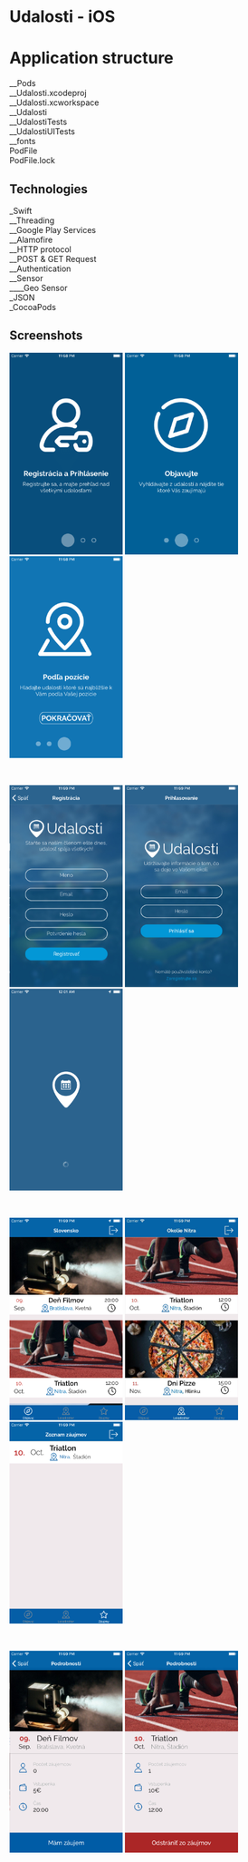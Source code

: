 # Udalosti - iOS

# Application structure

__Pods<br />
__Udalosti.xcodeproj<br />
__Udalosti.xcworkspace<br />
__Udalosti<br />
__UdalostiTests<br />
__UdalostiUITests<br />
__fonts<br />
PodFile<br />
PodFile.lock<br />



## Technologies

_Swift <br />
	__Threading <br />
  __Google Play Services <br />
  __Alamofire<br />
  __HTTP protocol<br />
  __POST & GET Request<br />
  __Authentication<br />
	__Sensor <br />
		____Geo Sensor <br />
_JSON <br />
_CocoaPods <br />



## Screenshots

<p float="left">
<img src="https://raw.githubusercontent.com/matebence/Udalosti-iOS/master/docs/1.png" alt="Screenshoot Udalosti 1" width="200"/>
<img src="https://raw.githubusercontent.com/matebence/Udalosti-iOS/master/docs/2.png" alt="Screenshoot Udalosti 2" width="200"/>
<img src="https://raw.githubusercontent.com/matebence/Udalosti-iOS/master/docs/3.png" alt="Screenshoot Udalosti 3" width="200"/>
</p>
<br />
<p float="left">
<img src="https://raw.githubusercontent.com/matebence/Udalosti-iOS/master/docs/4.png" alt="Screenshoot Udalosti 4" width="200"/>
<img src="https://raw.githubusercontent.com/matebence/Udalosti-iOS/master/docs/5.png" alt="Screenshoot Udalosti 5" width="200"/>
<img src="https://raw.githubusercontent.com/matebence/Udalosti-iOS/master/docs/6.png" alt="Screenshoot Udalosti 6" width="200"/>

</p>
<br />
<p float="left">
<img src="https://raw.githubusercontent.com/matebence/Udalosti-iOS/master/docs/7.png" alt="Screenshoot Udalosti 7" width="200"/>
<img src="https://raw.githubusercontent.com/matebence/Udalosti-iOS/master/docs/8.jpg" alt="Screenshoot Udalosti 8" width="200"/>
<img src="https://raw.githubusercontent.com/matebence/Udalosti-iOS/master/docs/9.png" alt="Screenshoot Udalosti 9" width="200"/>
</p>
<br />
<p float="left">
<img src="https://raw.githubusercontent.com/matebence/Udalosti-iOS/master/docs/10.png" alt="Screenshoot Udalosti 10" width="200"/>
<img src="https://raw.githubusercontent.com/matebence/Udalosti-iOS/master/docs/11.png" alt="Screenshoot Udalosti 11" width="200"/>
</p>
